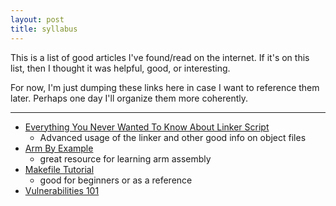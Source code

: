 ```yaml
---
layout: post
title: syllabus
---
```

This is a list of good articles I've found/read on the internet. If it's on this list, then I thought it was helpful, good, or interesting. 

For now, I'm just dumping these links here in case I want to reference them later. Perhaps one day I'll organize them more coherently.

---

- [Everything You Never Wanted To Know About Linker Script](https://mcyoung.xyz/2021/06/01/linker-script/)
	- Advanced usage of the linker and other good info on object files
- [Arm By Example](https://armasm.com/)
	- great resource for learning arm assembly
- [Makefile Tutorial](https://makefiletutorial.com/)
	- good for beginners or as a reference
- [Vulnerabilities 101](https://media.defcon.org/DEF%20CON%2024/DEF%20CON%2024%20presentations/DEF%20CON%2024%20-%20Drake-Christey-Vulnerabilities-101.pdf)

